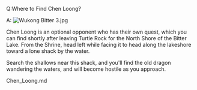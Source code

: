 Q:Where to Find Chen Loong?

A:
![Wukong Bitter 3.jpg](https://oyster.ignimgs.com/mediawiki/apis.ign.com/black-myth-wukong/0/09/Wukong_Bitter_3.jpg)

Chen Loong is an optional opponent who has their own quest, which you can find shortly after leaving Turtle Rock for the North Shore of the Bitter Lake. From the Shrine, head left while facing it to head along the lakeshore toward a lone shack by the water. 

Search the shallows near this shack, and you'll find the old dragon wandering the waters, and will become hostile as you approach.

Chen_Loong.md